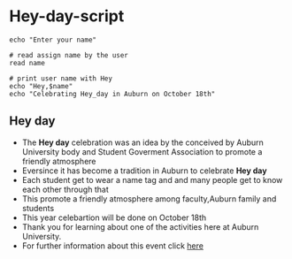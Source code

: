 # Hey-day-script
```
echo "Enter your name"

# read assign name by the user 
read name

# print user name with Hey 
echo "Hey,$name"
echo "Celebrating Hey_day in Auburn on October 18th"  
```

## Hey day
- The **Hey day** celebration was an idea by the conceived by Auburn University body and Student Goverment Association to promote a friendly atmosphere
- Eversince it has become a tradition in Auburn to celebrate **Hey day**
- Each student get to wear a name tag and and many people get to know each other through that
- This promote a friendly atmosphere among faculty,Auburn family and students
- This year celebartion will be done on October 18th
- Thank you for learning about one of the activities here at Auburn University.
- For further information about this event click [here](https://sga.auburn.edu/hey-day/)
